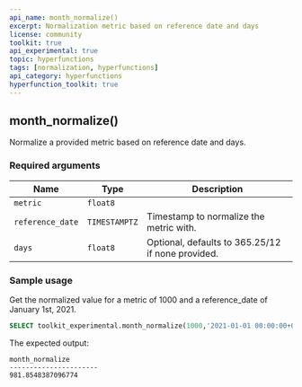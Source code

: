 ```yaml
---
api_name: month_normalize()
excerpt: Normalization metric based on reference date and days 
license: community
toolkit: true
api_experimental: true
topic: hyperfunctions
tags: [normalization, hyperfunctions]
api_category: hyperfunctions
hyperfunction_toolkit: true
---
```

## month_normalize()

Normalize a provided metric based on reference date and days.

### Required arguments

|Name|Type|Description|
|---|---|---|
| `metric` | `float8`  |  |
| `reference_date` | `TIMESTAMPTZ` | Timestamp to normalize the metric with. |
| `days` | `float8` | Optional, defaults to 365.25/12 if none provided. |

### Sample usage

Get the normalized value for a metric of 1000 and a reference\_date of January 1st, 2021.
```sql
SELECT toolkit_experimental.month_normalize(1000,'2021-01-01 00:00:00+03'::timestamptz
```

The expected output:
```
month_normalize
----------------------
981.8548387096774
```
